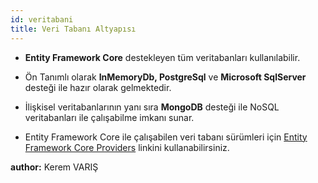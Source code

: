 ```yaml
---
id: veritabani
title: Veri Tabanı Altyapısı
---
```


-   **Entity Framework Core** destekleyen tüm veritabanları
    kullanılabilir.

-   Ön Tanımlı olarak **InMemoryDb, PostgreSql** ve **Microsoft SqlServer** desteği ile hazır olarak gelmektedir.

-   İlişkisel veritabanlarının yanı sıra  **MongoDB** desteği ile NoSQL veritabanları ile çalışabilme imkanı sunar.

-   Entity Framework Core ile çalışabilen veri tabanı sürümleri için [Entity Framework Core Providers](https://docs.microsoft.com/en-us/ef/core/providers/?tabs=dotnet-core-cli) linkini kullanabilirsiniz.

**author:** Kerem VARIŞ